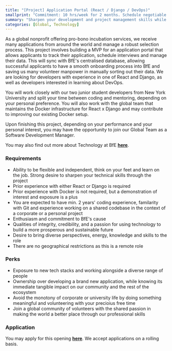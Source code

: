 ```yaml
---
title: "[Project] Application Portal (React / Django / DevOps)"
smallprint: "Commitment: 10 hrs/week for 2 months. Schedule negotiable. Prior experience preferred."
summary: "Sharpen your development and project management skills while creating lasting social impact" # this will be visible on platforms like LinkedIn when sharing
categories: [Global, Technology]
---
```


As a global nonprofit offering pro-bono incubation services, we receive many applications from around the world and manage a robust selection process. This project involves building a MVP for an application portal that allows applicants to track their application, schedule interviews and manage their data. This will sync with BfE's centralised database, allowing successful applicants to have a smooth onboarding process into BfE and saving us many volunteer manpower in manually sorting out their data. We are looking for developers with experience in one of React and Django, as well as developers interested in learning about DevOps.

You will work closely with our two junior student developers from New York University and split your time between coding and mentoring, depending on your personal preference. You will also work with the global team that maintains the Docker infrastructure for React x Django and may contribute to improving our existing Docker setup. 

Upon finishing this project, depending on your performance and your personal interest, you may have the opportunity to join our Global Team as a Software Development Manager.

You may also find out more about Technology at BfE [**here**](https://tech.bridgesforenterprise.com).

### Requirements
- Ability to be flexible and independent, think on your feet and learn on the job. Strong desire to sharpen your technical skills through the project
- Prior experience with either React or Django is required
- Prior experience with Docker is not required, but a demonstration of interest and exposure is a plus
- You are expected to have min. 2 years' coding experience, familarity with Git and experience working on a shared codebase in the context of a corporate or a personal project
- Enthusiasm and commitment to BfE's cause
- Qualities of integrity, credibility, and a passion for using technology to build a more prosperous and sustainable future
- Desire to bring diverse perspectives, energy, knowledge and skills to the role
- There are no geographical restrictions as this is a remote role

### Perks
- Exposure to new tech stacks and working alongside a diverse range of people
- Ownership over developing a brand new application, while knowing its immediate tangible impact on our community and the rest of the ecosystem 
- Avoid the monotony of corporate or university life by doing something meaningful and volunteering with your precioius free time
- Join a global community of volunteers with the shared passion in making the world a better place through our professional skills

### Application
You may apply for this opening [**here**](https://forms.gle/RpyaEKcxZY14wW6F8). We accept applications on a rolling basis.
